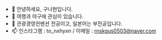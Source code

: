 - 👋 안녕하세요, 구나현입니다.
- 👀 여행과 야구에 관심이 있습니다.
- 🌱 관광경영컨벤션 전공이고, 일본어는 부전공입니다.
- 📫 인스타그램 : to_nxhyxn / 이메일 : rnskgus0503@naver.com

<!---
9nahyun/9nahyun is a ✨ special ✨ repository because its `README.md` (this file) appears on your GitHub profile.
You can click the Preview link to take a look at your changes.
--->
